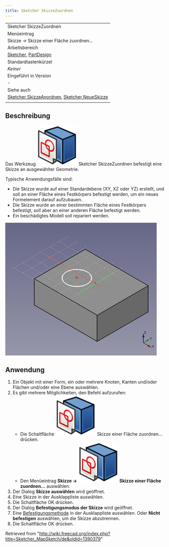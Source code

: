 ```yaml
---
title: Sketcher SkizzeZuordnen
---
```


|                                                                                                                                                            |
| ---------------------------------------------------------------------------------------------------------------------------------------------------------- |
| Sketcher SkizzeZuordnen                                                                                                                                    |
| Menüeintrag                                                                                                                                                |
| Skizze → Skizze einer Fläche zuordnen...                                                                                                                   |
| Arbeitsbereich                                                                                                                                             |
| [Sketcher](/Sketcher_Workbench/de "Sketcher Workbench/de"), [PartDesign](/PartDesign_Workbench/de "PartDesign Workbench/de")                               |
| Standardtastenkürzel                                                                                                                                       |
| _Keiner_                                                                                                                                                   |
| Eingeführt in Version                                                                                                                                      |
| -                                                                                                                                                          |
| Siehe auch                                                                                                                                                 |
| [Sketcher SkizzeAnordnen](/Sketcher_ReorientSketch/de "Sketcher ReorientSketch/de"), [Sketcher NeueSkizze](/Sketcher_NewSketch/de "Sketcher NewSketch/de") |
|                                                                                                                                                            |

## Beschreibung

Das Werkzeug ![](/src/assets/images/Sketcher_MapSketch.svg) Sketcher SkizzeZuordnen befestigt eine Skizze an ausgewählter Geometrie.

Typische Anwendungsfälle sind:

- Die Skizze wurde auf einer Standardebene (XY, XZ oder YZ) erstellt, und soll an einer Fläche eines Festkörpers befestigt werden, um ein neues Formelement darauf aufzubauen.
- Die Skizze wurde an einer bestimmten Fläche eines Festkörpers befestigt, soll aber an einer anderen Fläche befestigt werden.
- Ein beschädigtes Modell soll repariert werden.

![](/src/assets/images/Sketcher_MapSketch_00.png)

## Anwendung

1. Ein Objekt mit einer Form, ein oder mehrere Knoten, Kanten und/oder Flächen und/oder eine Ebene auswählen.
2. Es gibt mehrere Möglichkeiten, den Befehl aufzurufen:
   - Die Schaltfläche ![](/src/assets/images/Sketcher_MapSketch.svg) Skizze einer Fläche zuordnen... drücken.
   - Den Menüeintrag **Skizze → ![](/src/assets/images/Sketcher_MapSketch.svg) Skizze einer Fläche zuordnen...** auswählen.
3. Der Dialog **Skizze auswählen** wird geöffnet.
4. Eine Skizze in der Ausklappliste auswählen.
5. Die Schaltfläche OK drücken.
6. Der Dialog **Befestigungsmodus der Skizze** wird geöffnet.
7. Eine [Befestigungsmethode](/Part_EditAttachment/de#Befestigungsverfahren "Part EditAttachment/de") in der Ausklappliste auswählen. Oder **Nicht befestigen** auswählen, um die Skizze abzutrennen.
8. Die Schaltfläche OK drücken.

Retrieved from "<http://wiki.freecad.org/index.php?title=Sketcher_MapSketch/de&oldid=1390379>"
